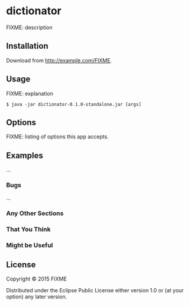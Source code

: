 # dictionator

FIXME: description

## Installation

Download from http://example.com/FIXME.

## Usage

FIXME: explanation

    $ java -jar dictionator-0.1.0-standalone.jar [args]

## Options

FIXME: listing of options this app accepts.

## Examples

...

### Bugs

...

### Any Other Sections
### That You Think
### Might be Useful

## License

Copyright © 2015 FIXME

Distributed under the Eclipse Public License either version 1.0 or (at
your option) any later version.
